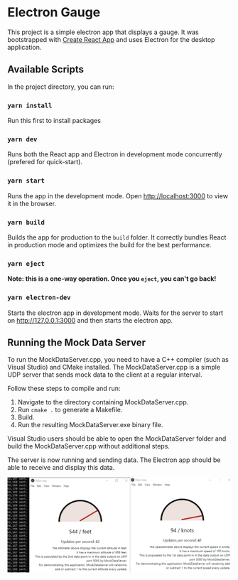# Electron Gauge

This project is a simple electron app that displays a gauge. It was bootstrapped with [Create React App](https://github.com/facebook/create-react-app) and uses Electron for the desktop application.

## Available Scripts

In the project directory, you can run:

### `yarn install`

Run this first to install packages

### `yarn dev`

Runs both the React app and Electron in development mode concurrently (prefered for quick-start).

### `yarn start`

Runs the app in the development mode. Open [http://localhost:3000](http://localhost:3000) to view it in the browser.

### `yarn build`

Builds the app for production to the `build` folder. It correctly bundles React in production mode and optimizes the build for the best performance.

### `yarn eject`

**Note: this is a one-way operation. Once you `eject`, you can't go back!**

### `yarn electron-dev`

Starts the electron app in development mode. Waits for the server to start on http://127.0.0.1:3000 and then starts the electron app.


## Running the Mock Data Server

To run the MockDataServer.cpp, you need to have a C++ compiler (such as Visual Studio) and CMake installed. The MockDataServer.cpp is a simple UDP server that sends mock data to the client at a regular interval.

Follow these steps to compile and run:

1. Navigate to the directory containing MockDataServer.cpp.
2. Run `cmake .` to generate a Makefile.
3. Build.
4. Run the resulting MockDataServer.exe binary file.

Visual Studio users should be able to open the MockDataServer folder and build the MockDataServer.cpp without additional steps.

The server is now running and sending data. The Electron app should be able to receive and display this data.

![alt text](https://github.com/nmclauchlan/electron-gauge/raw/main/demo.gif "Demonstration of successful execution")
